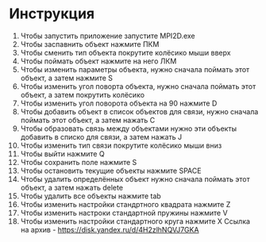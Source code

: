 # Инструкция
1. Чтобы запустить приложение запустите MPI2D.exe
2. Чтобы заспавнить объект нажмите ПКМ
2. Чтобы сменить тип объекта покрутите колёсико мыши вверх
3. Чтобы поймать объект нажмите на него ЛКМ
4. Чтобы изменить параметры объекта, нужно сначала поймать этот объект, а затем нажмите S
5. Чтобы изменить угол поворта объекта, нужно сначала поймать этот объект, а затем покрутить колёсико
6. Чтобы изменить угол поворота объекта на 90 нажмите D
7. Чтобы добавить объект в список объектов для связи, нужно сначала поймать этот объект, а затем нажать C
8. Чтобы образовать связь между объектами нужно эти объекты добавить в списко для связи, а затем нажать J
9. Чтобы изменить тип связи покрутите колёсико мыши вниз
10. Чтобы выйти нажмите Q
11. Чтобы сохранить поле нажмите S
12. Чтобы остановить текущие объекты нажмите SPACE
13. Чтобы удалить определённых объект нужно сначала поймать этот объект, а затем нажать delete
14. Чтобы удалить все объекты нажмите tab
15. Чтобы изменить настройки стандртного квадрата нажмите Z
16. Чтобы изменить настроки стандартной пружины нажмите V
17. Чтобы изменить настройки стандартного круга нажмите X
Ссылка на архив - https://disk.yandex.ru/d/4H2zlhNQVJ7GKA

